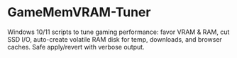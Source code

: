 # GameMemVRAM-Tuner
Windows 10/11 scripts to tune gaming performance: favor VRAM &amp; RAM, cut SSD I/O, auto-create volatile RAM disk for temp, downloads, and browser caches. Safe apply/revert with verbose output.
